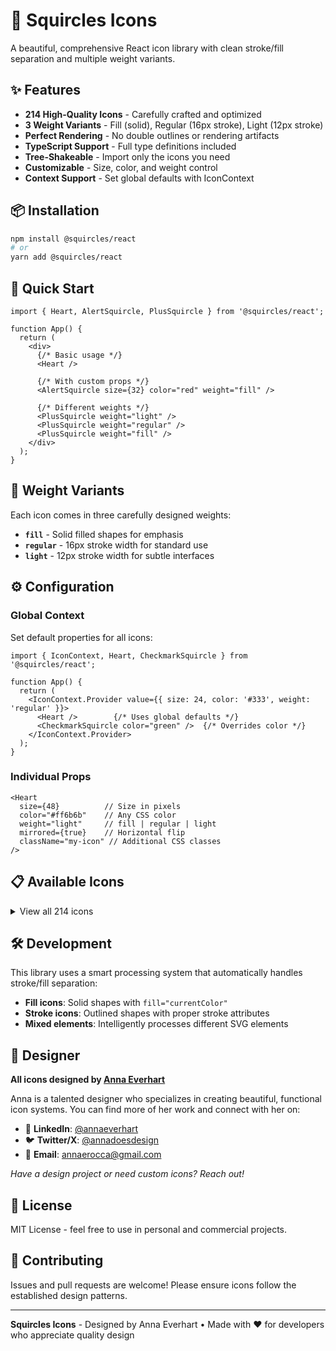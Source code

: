 # 🔸 Squircles Icons

A beautiful, comprehensive React icon library with clean stroke/fill separation and multiple weight variants.

## ✨ Features

- **214 High-Quality Icons** - Carefully crafted and optimized
- **3 Weight Variants** - Fill (solid), Regular (16px stroke), Light (12px stroke)  
- **Perfect Rendering** - No double outlines or rendering artifacts
- **TypeScript Support** - Full type definitions included
- **Tree-Shakeable** - Import only the icons you need
- **Customizable** - Size, color, and weight control
- **Context Support** - Set global defaults with IconContext

## 📦 Installation

```bash
npm install @squircles/react
# or
yarn add @squircles/react
```

## 🚀 Quick Start

```tsx
import { Heart, AlertSquircle, PlusSquircle } from '@squircles/react';

function App() {
  return (
    <div>
      {/* Basic usage */}
      <Heart />
      
      {/* With custom props */}
      <AlertSquircle size={32} color="red" weight="fill" />
      
      {/* Different weights */}
      <PlusSquircle weight="light" />
      <PlusSquircle weight="regular" />
      <PlusSquircle weight="fill" />
    </div>
  );
}
```

## 🎨 Weight Variants

Each icon comes in three carefully designed weights:

- **`fill`** - Solid filled shapes for emphasis
- **`regular`** - 16px stroke width for standard use  
- **`light`** - 12px stroke width for subtle interfaces

## ⚙️ Configuration

### Global Context

Set default properties for all icons:

```tsx
import { IconContext, Heart, CheckmarkSquircle } from '@squircles/react';

function App() {
  return (
    <IconContext.Provider value={{ size: 24, color: '#333', weight: 'regular' }}>
      <Heart />        {/* Uses global defaults */}
      <CheckmarkSquircle color="green" />  {/* Overrides color */}
    </IconContext.Provider>
  );
}
```

### Individual Props

```tsx
<Heart 
  size={48}          // Size in pixels
  color="#ff6b6b"    // Any CSS color
  weight="light"     // fill | regular | light
  mirrored={true}    // Horizontal flip
  className="my-icon" // Additional CSS classes
/>
```

## 📋 Available Icons

<details>
<summary>View all 214 icons</summary>

- Alert, AlertExclamation, AlertSquircle
- Apple, AppleBite, Avacado
- ArchiveMailbox, ArchiveMailboxFull
- Arrow icons (ChevronDown, ChevronUp, LeftArrow, etc.)
- Bag, BagBriefCase, BagShopping
- Basketball, BasketballCourt
- Battery, BatterCharge
- Bell notifications, Bookmark
- Calendar variants, Camera
- Chat, Checkmark, CheckmarkSquircle
- Clock, Cloud (Download, Upload)
- Coffee, Cup variants
- Dashboard, Download, Upload
- Email, File management
- Heart, HeartBroken, HeartRate
- Home, House variants
- Information, Lock/Unlock
- Media controls (Play, Pause, Stop)
- Navigation arrows, Plus/Minus
- Search, Settings, Shopping
- User management
- And many more...

</details>

## 🛠️ Development

This library uses a smart processing system that automatically handles stroke/fill separation:

- **Fill icons**: Solid shapes with `fill="currentColor"`
- **Stroke icons**: Outlined shapes with proper stroke attributes
- **Mixed elements**: Intelligently processes different SVG elements

## 🎨 Designer

**All icons designed by [Anna Everhart](https://linkedin.com/in/annaeverhart)**

Anna is a talented designer who specializes in creating beautiful, functional icon systems. You can find more of her work and connect with her on:

- 🔗 **LinkedIn**: [@annaeverhart](https://www.linkedin.com/in/annadoesdesign/)
- 🐦 **Twitter/X**: [@annadoesdesign](https://twitter.com/annadoesdesign)
- 📧 **Email**: annaerocca@gmail.com

*Have a design project or need custom icons? Reach out!*

## 📄 License

MIT License - feel free to use in personal and commercial projects.

## 🤝 Contributing

Issues and pull requests are welcome! Please ensure icons follow the established design patterns.

---

**Squircles Icons** - Designed by Anna Everhart • Made with ❤️ for developers who appreciate quality design
